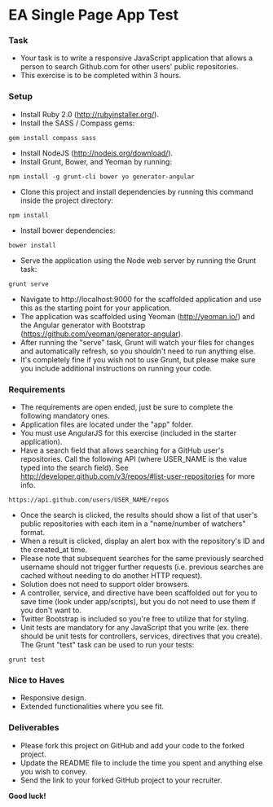 # EA Single Page App Test

### Task

* Your task is to write a responsive JavaScript application that allows a person to search Github.com for other users' public repositories.
* This exercise is to be completed within 3 hours.

### Setup

* Install Ruby 2.0 (http://rubyinstaller.org/).
* Install the SASS / Compass gems:
```
gem install compass sass
```
* Install NodeJS (http://nodejs.org/download/).
* Install Grunt, Bower, and Yeoman by running:
```
npm install -g grunt-cli bower yo generator-angular
```
* Clone this project and install dependencies by running this command inside the project directory:
```
npm install
```
* Install bower dependencies:
```
bower install
```
* Serve the application using the Node web server by running the Grunt task:
```
grunt serve
```
* Navigate to http://localhost:9000 for the scaffolded application and use this as the starting point for your application.
* The application was scaffolded using Yeoman (http://yeoman.io/) and the Angular generator with Bootstrap (https://github.com/yeoman/generator-angular).
* After running the "serve" task, Grunt will watch your files for changes and automatically refresh, so you shouldn't need to run anything else.
* It's completely fine if you wish not to use Grunt, but please make sure you include additional instructions on running your code.

### Requirements

* The requirements are open ended, just be sure to complete the following mandatory ones.
* Application files are located under the "app" folder.
* You must use AngularJS for this exercise (included in the starter application).
* Have a search field that allows searching for a GitHub user's repositories. Call the following API (where USER_NAME is the value typed into the search field). See http://developer.github.com/v3/repos/#list-user-repositories for more info.
```
https://api.github.com/users/USER_NAME/repos
```
* Once the search is clicked, the results should show a list of that user's public repositories with each item in a "name/number of watchers" format.
* When a result is clicked, display an alert box with the repository's ID and the created_at time.
* Please note that subsequent searches for the same previously searched username should not trigger further requests (i.e. previous searches are cached without needing to do another HTTP request).
* Solution does not need to support older browsers.
* A controller, service, and directive have been scaffolded out for you to save time (look under app/scripts), but you do not need to use them if you don't want to.
* Twitter Bootstrap is included so you're free to utilize that for styling.
* Unit tests are mandatory for any JavaScript that you write (ex. there should be unit tests for controllers, services, directives that you create). The Grunt "test" task can be used to run your tests:
```
grunt test
```

### Nice to Haves

* Responsive design.
* Extended functionalities where you see fit.

### Deliverables

* Please fork this project on GitHub and add your code to the forked project.
* Update the README file to include the time you spent and anything else you wish to convey.
* Send the link to your forked GitHub project to your recruiter.

**Good luck!**